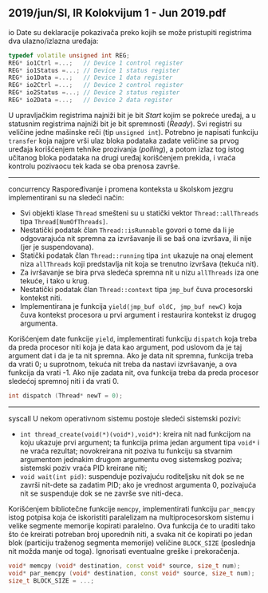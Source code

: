 2019/jun/SI, IR Kolokvijum 1 - Jun 2019.pdf
--------------------------------------------------------------------------------
io
Date su deklaracije pokazivača preko kojih se može pristupiti registrima dva ulazno/izlazna
uređaja:
```cpp
typedef volatile unsigned int REG;
REG* io1Ctrl =...;   // Device 1 control register
REG* io1Status =...; // Device 1 status register
REG* io1Data =...;   // Device 1 data register
REG* io2Ctrl =...;   // Device 2 control register
REG* io2Status =...; // Device 2 status register
REG* io2Data =...;   // Device 2 data register
```
U upravljačkim registrima najniži bit je bit *Start* kojim se pokreće uređaj, a u statusnim
registrima najniži bit je bit spremnosti (*Ready*). Svi registri su veličine jedne mašinske reči
(tip `unsigned int`).
Potrebno je napisati funkciju `transfer` koja najpre vrši ulaz bloka podataka zadate veličine sa
prvog  uređaja  korišćenjem tehnike prozivanja  (*polling*), a  potom  izlaz  tog  istog  učitanog
bloka podataka na drugi uređaj korišćenjem prekida, i vraća kontrolu  pozivaocu  tek  kada  se
oba prenosa završe.

--------------------------------------------------------------------------------
concurrency
Raspoređivanje i promena konteksta u školskom jezgru implementirani su na sledeći način:

- Svi   objekti   klase `Thread` smešteni  su  u  statički  vektor `Thread::allThreads` tipa
`Thread[NumOfThreads]`.
- Nestatički podatak član `Thread::isRunnable` govori o tome da li je odgovarajuća nit
spremna za izvršavanje ili se baš ona izvršava, ili nije (jer je suspendovana).
- Statički  podatak  član `Thread::running` tipa `int` ukazuje   na   onaj   element   niza
`allThreads` koji predstavlja nit koja se trenutno izvršava (tekuća nit).
- Za ivršavanje se bira prva sledeća spremna nit u nizu `allThreads` iza one tekuće, i tako u
krug.
- Nestatički podatak član `Thread::context` tipa `jmp_buf` čuva procesorski kontekst niti.
- Implementirana  je funkcija `yield(jmp_buf oldC, jmp_buf newC)` koja čuva kontekst
procesora u prvi argument i restaurira kontekst iz drugog argumenta.

Korišćenjem  date  funkcije `yield`,  implementirati  funkciju `dispatch` koja  treba  da  preda
procesor  niti  koja  je  data  kao  argument,  pod  uslovom  da  je  taj  argument  dat  i  da  je  ta  nit
spremna. Ako je data nit spremna, funkcija treba da vrati 0; u suprotnom, tekuća nit treba da
nastavi izvršavanje, a ova funkcija da vrati -1. Ako nije zadata nit, ova funkcija treba da preda
procesor sledećoj spremnoj niti i da vrati 0.
```cpp
int dispatch (Thread* newT = 0);
```

--------------------------------------------------------------------------------
syscall
U nekom operativnom sistemu postoje sledeći sistemski pozivi:

- `int thread_create(void(*)(void*),void*)`:  kreira  nit  nad  funkcijom  na  koju
ukazuje  prvi  argument;  ta  funkcija  prima  jedan  argument  tipa `void*` i  ne  vraća
rezultat;  novokreirana  nit  poziva  tu  funkciju  sa  stvarnim  argumentom  jednakim
drugom argumentu ovog sistemskog poziva; sistemski poziv vraća PID kreirane niti;
- `void wait(int pid)`: suspenduje pozivajuću roditeljsku nit dok se ne završi nit-dete
sa zadatim PID; ako je vrednost argumenta 0, pozivajuća nit se suspenduje dok se ne
završe sve niti-deca.

Korišćenjem bibliotečne funkcije `memcpy`,  implementirati  funkciju `par_memcpy` istog  potpisa
koja  će  iskoristiti  paralelizam  na  multiprocesorskom  sistemu  i  velike  segmente  memorije
kopirati paralelno. Ova funkcija će to uraditi tako što će kreirati potreban broj uporednih niti,
a  svaka  nit  će  kopirati  po  jedan  blok  (particiju  traženog  segmenta  memorije)  veličine
`BLOCK_SIZE` (poslednja nit možda manje od toga). Ignorisati eventualne greške i prekoračenja.
```cpp
void* memcpy (void* destination, const void* source, size_t num);
void* par_memcpy (void* destination, const void* source, size_t num);
size_t BLOCK_SIZE = ...;
```
